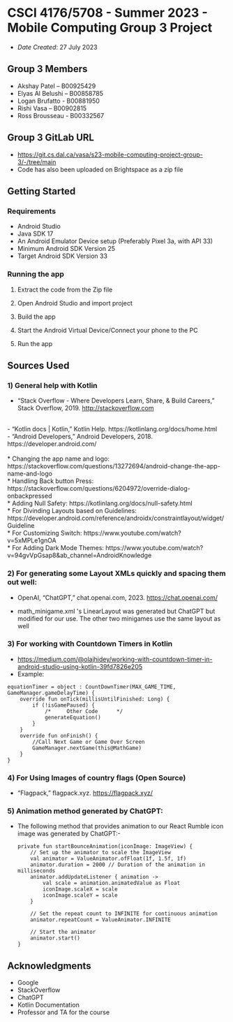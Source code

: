 # CSCI 4176/5708 - Summer 2023 - Mobile Computing Group 3 Project


* *Date Created*: 27 July 2023


## Group 3 Members

* Akshay Patel – B00925429
* Elyas Al Belushi – B00858785
* Logan Brufatto - B00881950
* Rishi Vasa – B00902815
* Ross Brousseau - B00332567


## Group 3 GitLab URL
* https://git.cs.dal.ca/vasa/s23-mobile-computing-project-group-3/-/tree/main
 * Code has also been uploaded on Brightspace as a zip file

## Getting Started

### Requirements
* Android Studio
* Java SDK 17
* An Android Emulator Device setup (Preferably Pixel 3a, with API 33)
* Minimum Android SDK Version 25
* Target Android SDK Version 33

### Running the app

1) Extract the code from the Zip file

2) Open Android Studio and import project

3) Build the app

4) Start the Android Virtual Device/Connect your phone to the PC

5) Run the app


## Sources Used

### 1) General help with Kotlin
- “Stack Overflow - Where Developers Learn, Share, & Build Careers,” Stack Overflow, 2019. http://stackoverflow.com
<br />
- “Kotlin docs | Kotlin,” Kotlin Help. https://kotlinlang.org/docs/home.html
 <br />
- “Android Developers,” Android Developers, 2018. https://developer.android.com/
<br /> <br />
* Changing the app name and logo: https://stackoverflow.com/questions/13272694/android-change-the-app-name-and-logo
<br />
* Handling Back button Press: https://stackoverflow.com/questions/6204972/override-dialog-onbackpressed
<br />
* Adding Null Safety: https://kotlinlang.org/docs/null-safety.html
<br />
* For Divinding Layouts based on Guidelines: https://developer.android.com/reference/androidx/constraintlayout/widget/Guideline
<br />
* For Customizing Switch: https://www.youtube.com/watch?v=5xMPLe1gnOA
<br />
* For Adding Dark Mode Themes: https://www.youtube.com/watch?v=94gvVpGsap8&ab_channel=AndroidKnowledge


### 2) For generating some Layout XMLs quickly and spacing them out well:
- OpenAI, “ChatGPT,” chat.openai.com, 2023. https://chat.openai.com/  
* math_minigame.xml 's LinearLayout was generated but ChatGPT but modified for our use. The other two minigames use the same layout as well

### 3) For working with Countdown Timers in Kotlin
* https://medium.com/@olajhidey/working-with-countdown-timer-in-android-studio-using-kotlin-39fd7826e205
* Example:
```
equationTimer = object : CountDownTimer(MAX_GAME_TIME, GameManager.gameDelayTime) {
    override fun onTick(millisUntilFinished: Long) {
        if (!isGamePaused) {
            /*     Other Code      */
            generateEquation()
        }
    }
    override fun onFinish() {
        //Call Next Game or Game Over Screen
        GameManager.nextGame(this@MathGame)
    }
}
```

### 4) For Using Images of country flags (Open Source)
- “Flagpack,” flagpack.xyz. https://flagpack.xyz/

### 5) Animation method generated by ChatGPT:
- The following method that provides animation to our React Rumble icon image was generated by ChatGPT:-

    ```
	private fun startBounceAnimation(iconImage: ImageView) {
		// Set up the animator to scale the ImageView
		val animator = ValueAnimator.ofFloat(1f, 1.5f, 1f)
		animator.duration = 2000 // Duration of the animation in milliseconds
		animator.addUpdateListener { animation ->
			val scale = animation.animatedValue as Float
			iconImage.scaleX = scale
			iconImage.scaleY = scale
		}

		// Set the repeat count to INFINITE for continuous animation
		animator.repeatCount = ValueAnimator.INFINITE

		// Start the animator
		animator.start()
	}
    ```
## Acknowledgments

* Google
* StackOverflow
* ChatGPT
* Kotlin Documentation
* Professor and TA for the course


